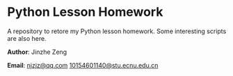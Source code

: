 # Python Lesson Homework
A repository to retore my Python lesson homework. Some interesting scripts are also here.

**Author**: Jinzhe Zeng

**Email**: njzjz@qq.com 10154601140@stu.ecnu.edu.cn
